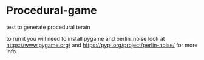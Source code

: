 # Procedural-game
test to generate procedural terain

to run it you will need to install pygame and perlin_noise
look at https://www.pygame.org/  and https://pypi.org/project/perlin-noise/ for more info
